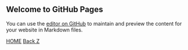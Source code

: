 ## Welcome to GitHub Pages

You can use the [editor on GitHub](https://github.com/samuelbetio/alphabet.file/edit/master/A/B/C/D/E/F/G/H/I/J/K/L/M/N/O/P/Q/R/S/T/U/V/W/X/Y/README.md) to maintain and preview the content for your website in Markdown files.

[HOME](../../../../../../../../../../../../../../../../../../../../../../../../../README.md)                                              [Back Z](../README.md)

